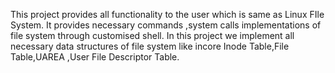 This project provides all functionality to the user which is same as Linux FIle System.
It provides necessary commands ,system calls implementations of file system through customised shell.
In this project we implement all necessary data structures of file system like incore Inode Table,File Table,UAREA ,User File Descriptor Table.
